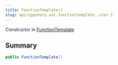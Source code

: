 ```yaml
---
title: FunctionTemplate()
slug: api/cppsharp.ast.functiontemplate..ctor-1
---
```

Constructor in [FunctionTemplate](/api/cppsharp/ast/functiontemplate)

## Summary



```csharp
public FunctionTemplate()
```

